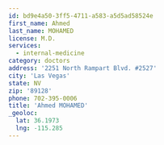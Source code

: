 ```yaml
---
id: bd9e4a50-3ff5-4711-a583-a5d5ad58524e
first_name: Ahmed
last_name: MOHAMED
license: M.D.
services:
  - internal-medicine
category: doctors
address: '2251 North Rampart Blvd. #2527'
city: 'Las Vegas'
state: NV
zip: '89128'
phone: 702-395-0006
title: 'Ahmed MOHAMED'
_geoloc:
  lat: 36.1973
  lng: -115.285
---
```

